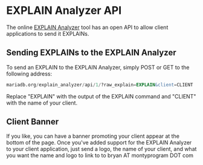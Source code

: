 # EXPLAIN Analyzer API

The online [EXPLAIN Analyzer](/clients-utilities/explain-analyzer) tool has an open API to allow client applications to send it EXPLAINs.

## Sending EXPLAINs to the EXPLAIN Analyzer

To send an EXPLAIN to the EXPLAIN Analyzer, simply POST or GET to the following address:

```sql
mariadb.org/explain_analyzer/api/1/?raw_explain=EXPLAIN&client=CLIENT
```

Replace "EXPLAIN" with the output of the EXPLAIN command and "CLIENT" with the name of your client.

## Client Banner

If you like, you can have a banner promoting your client appear at the bottom of the page. Once you've added support for the EXPLAIN Analyzer to your client application, just send a logo, the name of your client, and what you want the name and logo to link to to bryan AT montyprogram DOT com